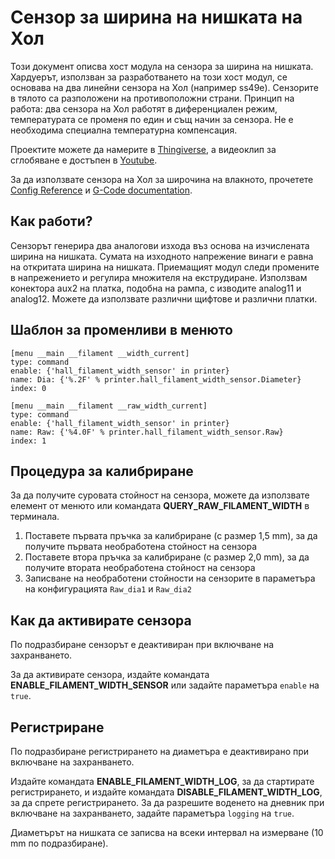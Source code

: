 # Сензор за ширина на нишката на Хол

Този документ описва хост модула на сензора за ширина на нишката. Хардуерът, използван за разработването на този хост модул, се основава на два линейни сензора на Хол (например ss49e). Сензорите в тялото са разположени на противоположни страни. Принцип на работа: два сензора на Хол работят в диференциален режим, температурата се променя по един и същ начин за сензора. Не е необходима специална температурна компенсация.

Проектите можете да намерите в [Thingiverse](https://www.thingiverse.com/thing:4138933), а видеоклип за сглобяване е достъпен в [Youtube](https://www.youtube.com/watch?v=TDO9tME8vp4).

За да използвате сензора на Хол за широчина на влакното, прочетете [Config Reference](Config_Reference.md#hall_filament_width_sensor) и [G-Code documentation](G-Codes.md#hall_filament_width_sensor).

## Как работи?

Сензорът генерира два аналогови изхода въз основа на изчислената ширина на нишката. Сумата на изходното напрежение винаги е равна на откритата ширина на нишката. Приемащият модул следи промените в напрежението и регулира множителя на екструдиране. Използвам конектора aux2 на платка, подобна на рампа, с изводите analog11 и analog12. Можете да използвате различни щифтове и различни платки.

## Шаблон за променливи в менюто

```
[menu __main __filament __width_current]
type: command
enable: {'hall_filament_width_sensor' in printer}
name: Dia: {'%.2F' % printer.hall_filament_width_sensor.Diameter}
index: 0

[menu __main __filament __raw_width_current]
type: command
enable: {'hall_filament_width_sensor' in printer}
name: Raw: {'%4.0F' % printer.hall_filament_width_sensor.Raw}
index: 1
```

## Процедура за калибриране

За да получите суровата стойност на сензора, можете да използвате елемент от менюто или командата **QUERY_RAW_FILAMENT_WIDTH** в терминала.

1. Поставете първата пръчка за калибриране (с размер 1,5 mm), за да получите първата необработена стойност на сензора
1. Поставете втора пръчка за калибриране (с размер 2,0 mm), за да получите втората необработена стойност на сензора
1. Записване на необработени стойности на сензорите в параметъра на конфигурацията `Raw_dia1` и `Raw_dia2`

## Как да активирате сензора

По подразбиране сензорът е деактивиран при включване на захранването.

За да активирате сензора, издайте командата **ENABLE_FILAMENT_WIDTH_SENSOR** или задайте параметъра `enable` на `true`.

## Регистриране

По подразбиране регистрирането на диаметъра е деактивирано при включване на захранването.

Издайте командата **ENABLE_FILAMENT_WIDTH_LOG**, за да стартирате регистрирането, и издайте командата **DISABLE_FILAMENT_WIDTH_LOG**, за да спрете регистрирането. За да разрешите воденето на дневник при включване на захранването, задайте параметъра `logging` на `true`.

Диаметърът на нишката се записва на всеки интервал на измерване (10 mm по подразбиране).
